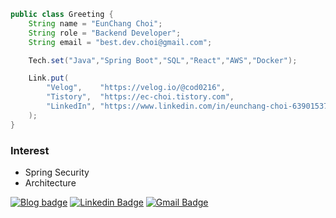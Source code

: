 
```java
public class Greeting {
    String name = "EunChang Choi";
    String role = "Backend Developer";
    String email = "best.dev.choi@gmail.com";

    Tech.set("Java","Spring Boot","SQL","React","AWS","Docker");

    Link.put(
        "Velog",    "https://velog.io/@cod0216",
        "Tistory",  "https://ec-choi.tistory.com",
        "LinkedIn", "https://www.linkedin.com/in/eunchang-choi-639015379"
    );
}
```

### Interest
- Spring Security
- Architecture


[![Blog badge](https://img.shields.io/badge/Velog-555263?style=flat&logoColor=white)](https://velog.io/@cod0216/posts)
[![Linkedin Badge](https://img.shields.io/badge/-LinkedIn-blue?style=flat-square&logo=Linkedin&logoColor=white&link=https://www.linkedin.com/in/eunchang-choi-639015379/)](https://www.linkedin.com/in/eunchang-choi-639015379/)
[![Gmail Badge](https://img.shields.io/badge/-Gmail-d14836?style=flat-square&logo=Gmail&logoColor=white&link=mailto:best.dev.choi@gmail.com)](mailto:best.dev.choi@gmail.com)
